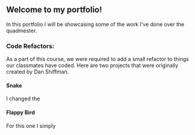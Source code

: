 ## Welcome to my portfolio!  

In this portfolio I will be showcasing some of the work I've done over the quadmester.

### Code Refactors:  
As a part of this course, we were required to add a small refactor to things our classmates have coded. Here are two projects that were originally created by Dan Shiffman.

#### Snake  
I changed the 

#### Flappy Bird  
For this one I simply

